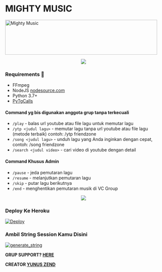 # MIGHTY MUSIC

<a href="https://cooltext.com"><img src="https://telegra.ph/file/dfb09ff513d1bad341439.mp4.gif" width="489" height="112" alt="Mighty Music" /></a>

<p align="center">
  <img src="https://telegra.ph/file/2fd31137412841a586abc.jpg">
</p>

<h3>Requirements 📝</h3>

- FFmpeg
- NodeJS [nodesource.com](https://nodesource.com/)
- Python 3.7+
- [PyTgCalls](https://github.com/pytgcalls/pytgcalls)

#### Command yg bis digunakan anggota grup tanpa terkecuali 
- `/play` - balas url youtube atau file lagu untuk memutar lagu
- `/ytp <judul lagu>` - memutar lagu tanpa url youtube atau file lagu (metode terbaik) contoh: /ytp friendzone
- `/song <judul lagu>` - unduh lagu yang Anda inginkan dengan cepat, contoh: /song friendzone
- `/search <judul video>` - cari video di youtube dengan detail

#### Command Khusus Admin
- `/pause` - jeda pemutaran lagu
- `/resume` - melanjutkan pemutaran lagu
- `/skip` - putar lagu berikutnya
- `/end` - menghentikan pemutaran musik di VC Group

<p align="center">
  <img src="https://telegra.ph/file/57ce183f5f2e735bfab26.jpg">
</p>

### Deploy Ke Heroku</h4>

[![Deploy](https://www.herokucdn.com/deploy/button.svg)](https://heroku.com/deploy?template=https://github.com/Yunus-ZEND/Mighty-Music)

### Ambil String Session Kamu Disini

<a href="https://replit.com/@SpEcHiDe/GenerateStringSessionhttps://replit.com/@SpEcHiDe/GenerateStringSession"><img src="https://img.shields.io/badge/run-string__session.py-magenta?style=for-the-badge&logo=repl.it" alt="generate_string" /></a>

**GRUP SUPPORT? [HERE](https://t.me/KingUserbotSupport)**

**CREATOR [YUNUS ZEND](https://t.me/ZendYNS)**

